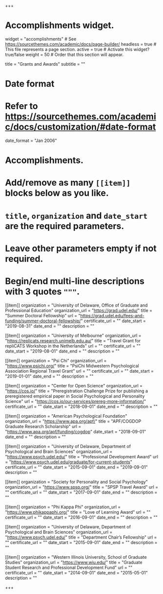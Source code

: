+++
# Accomplishments widget.
widget = "accomplishments"  # See https://sourcethemes.com/academic/docs/page-builder/
headless = true  # This file represents a page section.
active = true  # Activate this widget? true/false
weight = 50  # Order that this section will appear.

title = "Grants and Awards"
subtitle = ""

# Date format
#   Refer to https://sourcethemes.com/academic/docs/customization/#date-format
date_format = "Jan 2006"

# Accomplishments.
#   Add/remove as many `[[item]]` blocks below as you like.
#   `title`, `organization` and `date_start` are the required parameters.
#   Leave other parameters empty if not required.
#   Begin/end multi-line descriptions with 3 quotes `"""`.

[[item]]
  organization = "University of Delaware, Office of Graduate and Professional Education"
  organization_url = "https://grad.udel.edu/"
  title = "Summer Doctoral Fellowship"
  url = "https://grad.udel.edu/fees-and-funding/summer-doctoral-fellowship/"
  certificate_url = ""
  date_start = "2019-08-31"
  date_end = ""
  description = ""

[[item]]
  organization = "University of Melbourne"
  organization_url = "https://replicats.research.unimelb.edu.au/"
  title = "Travel Grant for repliCATS Workshop in the Netherlands"
  url = ""
  certificate_url = ""
  date_start = "2019-08-01"
  date_end = ""
  description = ""

 [[item]]
   organization = "Psi Chi"
   organization_url = "https://www.psichi.org/"
   title = "PsiChi Midwestern Psychological Association Regional Travel Grant"
   url = ""
   certificate_url = ""
   date_start = "2019-01-01"
   date_end = ""
   description = ""

[[item]]
  organization = "Center for Open Science"
  organization_url = "https://cos.io/"
  title = "Preregistration Challenge Prize for publishing a preregistered empirical paper in Social Psychological and Personality Science"
  url = "https://cos.io/our-services/prereg-more-information/"
  certificate_url = ""
  date_start = "2018-09-01"
  date_end = ""
  description = ""
  
[[item]]
  organization = "American Psychological Foundation"
  organization_url = "https://www.apa.org/apf/"
  title = "APF/COGDOP Graduate Research Scholarship"
  url = "https://www.apa.org/apf/funding/cogdop"
  date_start = "2018-09-01"
  date_end = ""
  description = ""


 [[item]]
   organization = "University of Delaware, Department of Psychological and Brain Sciences"
   organization_url = "https://www.psych.udel.edu/"
   title = "Professional Development Award"
   url = "https://www.psych.udel.edu/graduate/for-current-students"
   certificate_url = ""
   date_start = "2015-09-01"
   date_end = "2019-09-01"
   description = ""
   
 [[item]]
   organization = "Society for Personality and Social Psychology"
   organization_url = "https://www.spsp.org/"
   title = "SPSP Travel Award"
   url = ""
   certificate_url = ""
   date_start = "2017-09-01"
   date_end = ""
   description = ""

 [[item]]
   organization = "Phi Kappa Phi"
   organization_url = "https://www.phikappaphi.org/"
   title = "Love of Learning Award"
   url = ""
   certificate_url = ""
   date_start = "2016-09-01"
   date_end = ""
   description = ""

[[item]]
  organization = "University of Delaware, Department of Psychological and Brain Sciences"
  organization_url = "https://www.psych.udel.edu/"
  title = "Department Chair’s Fellowship"
  url = ""
  certificate_url = ""
  date_start = "2015-09-01"
  date_end = ""
  description = ""

[[item]]
  organization = "Western Illinois University, School of Graduate Studies"
  organization_url = "https://www.wiu.edu/"
  title = "Graduate Student Research and Professional Development Fund"
  url = ""
  certificate_url = ""
  date_start = "2014-09-01"
  date_end = "2015-05-01"
  description = ""

+++

